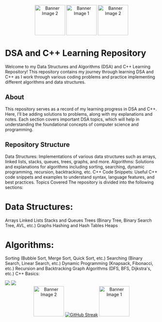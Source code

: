 <div align="center">
 
  <img src="https://media3.giphy.com/media/v1.Y2lkPTc5MGI3NjExajBvMGs4ZGljb2Jjang1Y29nZDY3NmZzZmZ0M3NzdnNhemUyOWp6bCZlcD12MV9pbnRlcm5hbF9naWZfYnlfaWQmY3Q9Zw/UNQ8B2nvmT5fhP9H5h/giphy.webp" alt="Banner Image 2" width="100" height="100">
   <img src="https://media0.giphy.com/media/v1.Y2lkPTc5MGI3NjExZ3c3Zjd6NWh5eGdpZ3VhYzN2YmowOXRoaHA1enRldHNvbml5cDJ4eCZlcD12MV9pbnRlcm5hbF9naWZfYnlfaWQmY3Q9Zw/HVDXb0xjWbR2Npcpxk/giphy.webp" alt="Banner Image 1" width="100" height="100"> 
     <img src="https://media3.giphy.com/media/v1.Y2lkPTc5MGI3NjExajBvMGs4ZGljb2Jjang1Y29nZDY3NmZzZmZ0M3NzdnNhemUyOWp6bCZlcD12MV9pbnRlcm5hbF9naWZfYnlfaWQmY3Q9Zw/UNQ8B2nvmT5fhP9H5h/giphy.webp" alt="Banner Image 2" width="100" height="100">

</div>

# DSA and C++ Learning Repository

Welcome to my Data Structures and Algorithms (DSA) and C++ Learning Repository! This repository contains my journey through learning DSA and C++ as I work through various coding problems and practice implementing different algorithms and data structures.

## About

This repository serves as a record of my learning progress in DSA and C++. Here, I’ll be adding solutions to problems, along with my explanations and notes. Each section covers important DSA topics, which will help in understanding the foundational concepts of computer science and programming.

## Repository Structure

Data Structures: Implementations of various data structures such as arrays, linked lists, stacks, queues, trees, graphs, and more.
Algorithms: Solutions and explanations for algorithms including sorting, searching, dynamic programming, recursion, backtracking, etc.
C++ Code Snippets: Useful C++ code snippets and examples to understand syntax, language features, and best practices.
Topics Covered
The repository is divided into the following sections:

# Data Structures:

Arrays
Linked Lists
Stacks and Queues
Trees (Binary Tree, Binary Search Tree, AVL, etc.)
Graphs
Hashing and Hash Tables
Heaps

# Algorithms:

Sorting (Bubble Sort, Merge Sort, Quick Sort, etc.)
Searching (Binary Search, Linear Search, etc.)
Dynamic Programming (Knapsack, Fibonacci, etc.)
Recursion and Backtracking
Graph Algorithms (DFS, BFS, Dijkstra's, etc.)
C++ Basics:

<!-- C++ -->
<img src="https://img.shields.io/badge/C++-00599C?style=for-the-badge&logo=cplusplus&logoColor=white" />

<!-- DSA (using LeetCode + GeeksforGeeks logos since they represent DSA practice) -->
<img src="https://img.shields.io/badge/LeetCode-FFA116?style=for-the-badge&logo=leetcode&logoColor=white" />

<div align="center">
<img src="https://media3.giphy.com/media/v1.Y2lkPTc5MGI3NjExajBvMGs4ZGljb2Jjang1Y29nZDY3NmZzZmZ0M3NzdnNhemUyOWp6bCZlcD12MV9pbnRlcm5hbF9naWZfYnlfaWQmY3Q9Zw/UNQ8B2nvmT5fhP9H5h/giphy.webp" alt="Banner Image 2" width="100" height="100">
<a href="https://git.io/streak-stats"><img src="https://streak-stats.demolab.com?user=%40pratik20gb&theme=youtube-dark" alt="GitHub Streak" /></a>
  
  
   <img src="https://media0.giphy.com/media/v1.Y2lkPTc5MGI3NjExZ3c3Zjd6NWh5eGdpZ3VhYzN2YmowOXRoaHA1enRldHNvbml5cDJ4eCZlcD12MV9pbnRlcm5hbF9naWZfYnlfaWQmY3Q9Zw/HVDXb0xjWbR2Npcpxk/giphy.webp" alt="Banner Image 1" width="100" height="100">

</div>

